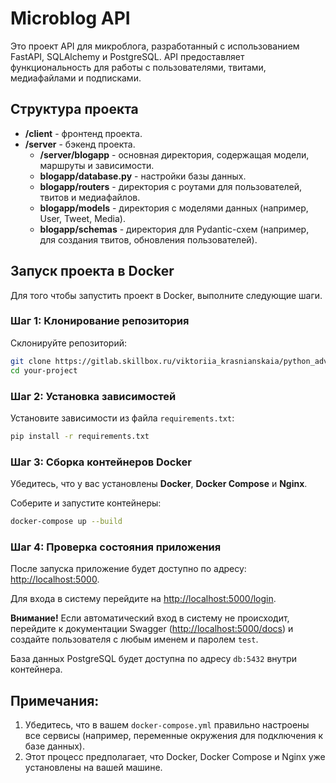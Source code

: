 
# Microblog API

Это проект API для микроблога, разработанный с использованием FastAPI, SQLAlchemy и PostgreSQL. API предоставляет функциональность для работы с пользователями, твитами, медиафайлами и подписками.

## Структура проекта

- **/client** - фронтенд проекта.
- **/server** - бэкенд проекта.
  - **/server/blogapp** - основная директория, содержащая модели, маршруты и зависимости.
  - **blogapp/database.py** - настройки базы данных.
  - **blogapp/routers** - директория с роутами для пользователей, твитов и медиафайлов.
  - **blogapp/models** - директория с моделями данных (например, User, Tweet, Media).
  - **blogapp/schemas** - директория для Pydantic-схем (например, для создания твитов, обновления пользователей).

## Запуск проекта в Docker

Для того чтобы запустить проект в Docker, выполните следующие шаги.

### Шаг 1: Клонирование репозитория

Склонируйте репозиторий:

```bash
git clone https://gitlab.skillbox.ru/viktoriia_krasnianskaia/python_advanced_diploma
cd your-project
```

### Шаг 2: Установка зависимостей

Установите зависимости из файла `requirements.txt`:

```bash
pip install -r requirements.txt
```

### Шаг 3: Сборка контейнеров Docker

Убедитесь, что у вас установлены **Docker**, **Docker Compose** и **Nginx**.

Соберите и запустите контейнеры:

```bash
docker-compose up --build
```

### Шаг 4: Проверка состояния приложения

После запуска приложение будет доступно по адресу: [http://localhost:5000](http://localhost:5000).

Для входа в систему перейдите на [http://localhost:5000/login](http://localhost:5000/login).

**Внимание!** Если автоматический вход в систему не происходит, перейдите к документации Swagger ([http://localhost:5000/docs](http://localhost:5000/docs)) и создайте пользователя с любым именем и паролем `test`.

База данных PostgreSQL будет доступна по адресу `db:5432` внутри контейнера.

## Примечания:

1. Убедитесь, что в вашем `docker-compose.yml` правильно настроены все сервисы (например, переменные окружения для подключения к базе данных).
2. Этот процесс предполагает, что Docker, Docker Compose и Nginx уже установлены на вашей машине.
